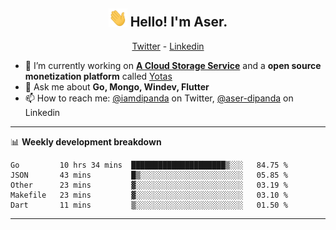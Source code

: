<h2 align="center"> <img src="https://github.com/gabriel-TheCode/gabriel-TheCode/blob/master/gifs/Hi.gif" width="30px"> Hello! I'm Aser.</h2>
<p align="center">
  <a href="https://twitter.com/iamdipanda">Twitter</a> - 
  <a href="https://www.linkedin.com/in/aser-dipanda/">Linkedin</a>
</p>


- 🔭 I’m currently working on **[A Cloud Storage Service](https://gamesmania.io)** and a **open source monetization platform** called [Yotas](https://github.com/osscameroon/yotas)
- 💬 Ask me about **Go, Mongo, Windev, Flutter**
- 📫 How to reach me: [@iamdipanda](https://twitter.com/iamdipanda) on Twitter, [@aser-dipanda](https://www.linkedin.com/in/aser-dipanda/) on Linkedin

-------

📊 **Weekly development breakdown**

<!--START_SECTION:waka-->
```text
Go         10 hrs 34 mins  █████████████████████▒░░░   84.75 % 
JSON       43 mins         █▒░░░░░░░░░░░░░░░░░░░░░░░   05.85 % 
Other      23 mins         ▓░░░░░░░░░░░░░░░░░░░░░░░░   03.19 % 
Makefile   23 mins         ▓░░░░░░░░░░░░░░░░░░░░░░░░   03.10 % 
Dart       11 mins         ▒░░░░░░░░░░░░░░░░░░░░░░░░   01.50 % 
```
<!--END_SECTION:waka-->

-------
